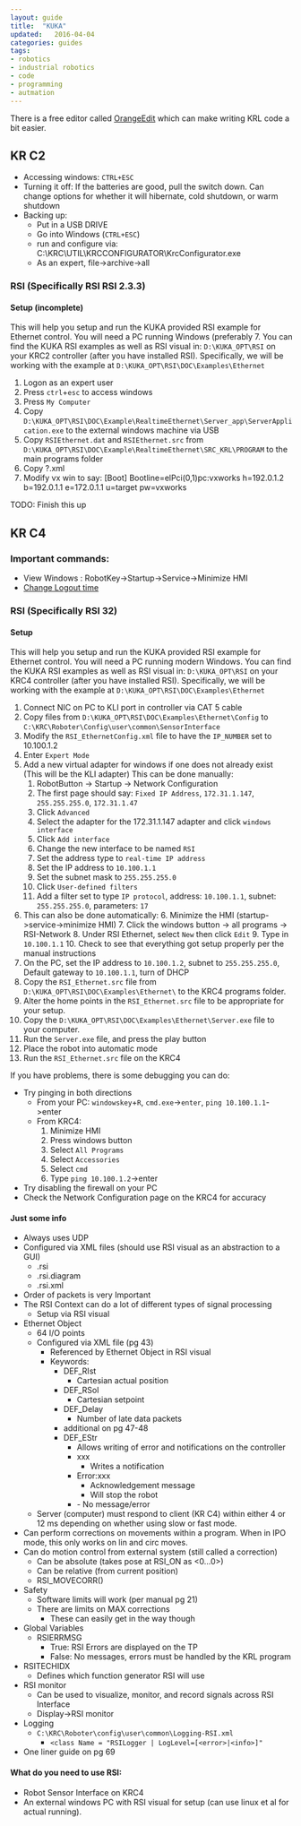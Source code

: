 ```yaml
---
layout: guide
title:  "KUKA"
updated:   2016-04-04
categories: guides
tags:
- robotics
- industrial robotics
- code
- programming
- autmation
---
```


There is a free editor called
[OrangeEdit](http://www.orangeapps.de/?lng=en&page=apps/orangeedit) which can
make writing KRL code a bit easier.

## KR C2
* Accessing windows: `CTRL+ESC`
* Turning it off: If the batteries are good, pull the switch down. Can change options for whether it will hibernate, cold shutdown, or warm shutdown
* Backing up:
    * Put in a USB DRIVE
    * Go into Windows (`CTRL+ESC`)
    * run and configure via: C:\KRC\UTIL\KRCCONFIGURATOR\KrcConfigurator.exe
    * As an expert, file->archive->all
    
### RSI (Specifically RSI RSI 2.3.3)

#### Setup (incomplete)
This will help you setup and run the KUKA provided RSI example for Ethernet
control. You will need a PC running Windows (preferably 7. You can find the KUKA RSI
examples as well as RSI visual in: `D:\KUKA_OPT\RSI` on your KRC2 controller
(after you have installed RSI). Specifically, we will be
working with the example at `D:\KUKA_OPT\RSI\DOC\Examples\Ethernet`

1. Logon as an expert user
2. Press `ctrl`+`esc` to access windows
3. Press `My Computer`
4. Copy `D:\KUKA_OPT\RSI\DOC\Example\RealtimeEthernet\Server_app\ServerApplication.exe` to the
   external windows machine via USB
5. Copy `RSIEthernet.dat` and `RSIEthernet.src` from 
   `D:\KUKA_OPT\RSI\DOC\Example\RealtimeEthernet\SRC_KRL\PROGRAM` to
   the main programs folder
6. Copy ?.xml
7. Modify vx win to say:
[Boot]
Bootline=elPci(0,1)pc:vxworks h=192.0.1.2 b=192.0.1.1 e=172.0.1.1 u=target pw=vxworks

TODO: Finish this up


## KR C4

### Important commands:
- View Windows : RobotKey->Startup->Service->Minimize HMI
- [Change Logout time](http://www.robot-forum.com/robotforum/kuka-robot-forum/krc4-logout-time/)

### RSI (Specifically RSI 32)

#### Setup
This will help you setup and run the KUKA provided RSI example for Ethernet
control. You will need a PC running modern Windows. You can find the KUKA RSI
examples as well as RSI visual in: `D:\KUKA_OPT\RSI` on your KRC4 controller
(after you have installed RSI). Specifically, we will be
working with the example at `D:\KUKA_OPT\RSI\DOC\Examples\Ethernet`

1. Connect NIC on PC to KLI port in controller via CAT 5 cable
2. Copy files from `D:\KUKA_OPT\RSI\DOC\Examples\Ethernet\Config` to
   `C:\KRC\Roboter\Config\user\common\SensorInterface`
3. Modify the `RSI_EthernetConfig.xml` file to have the `IP_NUMBER` set to 10.100.1.2
3. Enter `Expert Mode`
4. Add a new virtual adapter for windows if one does not already exist (This
    will be the KLI adapter) This can be done manually:
    1. RobotButton -> Startup -> Network Configuration
    2. The first page should say: `Fixed IP Address`, `172.31.1.147`, `255.255.255.0`,
       `172.31.1.47`
    2. Click `Advanced`
    3. Select the adapter for the 172.31.1.147 adapter and click `windows interface`
    4. Click `Add interface`
    5. Change the new interface to be named `RSI`
    6. Set the address type to `real-time IP address`
    7. Set the IP address to `10.100.1.1`
    8. Set the subnet mask to `255.255.255.0`
    9. Click `User-defined filters`
    10. Add a filter set to type `IP protocol`, address: `10.100.1.1`, subnet:
        `255.255.255.0`, parameters: `17`
5. This can also be done automatically:
    6. Minimize the HMI (startup->service->minimize HMI)
    7. Click the windows button -> all programs -> RSI-Network
    8. Under RSI Ethernet, select `New` then click `Edit`
    9. Type in `10.100.1.1`
    10. Check to see that everything got setup properly per the manual instructions
6. On the PC, set the IP address to `10.100.1.2`, subnet to `255.255.255.0`,
   Default gateway to `10.100.1.1`, turn of DHCP
7. Copy the `RSI_Ethernet.src` file from
   `D:\KUKA_OPT\RSI\DOC\Examples\Ethernet\` to the KRC4 programs folder.
8. Alter the home points in the `RSI_Ethernet.src` file to be appropriate for
   your setup.
9. Copy the `D:\KUKA_OPT\RSI\DOC\Examples\Ethernet\Server.exe` file to your
   computer.
8. Run the `Server.exe` file, and press the play button
9. Place the robot into automatic mode 
9. Run the `RSI_Ethernet.src` file on the KRC4

If you have problems, there is some debugging you can do:

- Try pinging in both directions
    - From your PC: `windowskey`+`R`, `cmd.exe`->`enter`, `ping 10.100.1.1`->enter
    - From KRC4:
        1. Minimize HMI
        2. Press windows button
        3. Select `All Programs`
        4. Select `Accessories`
        5. Select `cmd`
        6. Type `ping 10.100.1.2`->enter
- Try disabling the firewall on your PC
- Check the Network Configuration page on the KRC4 for accuracy

#### Just some info
- Always uses UDP
- Configured via XML files (should use RSI visual as an abstraction to a GUI)
    - <project>.rsi
    - <project>.rsi.diagram
    - <project>.rsi.xml
- Order of packets is very Important
- The RSI Context can do a lot of different types of signal processing
    - Setup via RSI visual
- Ethernet Object
    - 64 I/O points
    - Configured via XML file (pg 43)
        - Referenced by Ethernet Object in RSI visual
        - Keywords:
            - DEF_RIst
                - Cartesian actual position
            - DEF_RSol
                - Cartesian setpoint
            - DEF_Delay
                - Number of late data packets
            - additional on pg 47-48
            - DEF_EStr
                - Allows writing of error and notifications on the controller
                - <EStr>xxx</Estr>
                    - Writes a notification
                - <EStr>Error:xxx</EStr>
                    - Acknowledgement message
                    - Will stop the robot
                - <EStr/>
                    - No message/error
    - Server (computer) must respond to client (KR C4) within either 4 or 12 ms
      depending on whether using slow or fast mode.
- Can perform corrections on movements within a program. When in IPO mode, this only works on lin and circ moves.
- Can do motion control from external system (still called a correction)
    - Can be absolute (takes pose at RSI_ON as <0...0>)
    - Can be relative (from current position)
    - RSI_MOVECORR()
- Safety
    - Software limits will work (per manual pg 21)
    - There are limits on MAX corrections
        - These can easily get in the way though
- Global Variables
    - RSIERRMSG
        - True: RSI Errors are displayed on the TP
        - False: No messages, errors must be handled by the KRL program
- RSITECHIDX
    - Defines which function generator RSI will use
- RSI monitor
    - Can be used to visualize, monitor, and record signals across RSI Interface
    - Display->RSI monitor
- Logging
    - `C:\KRC\Roboter\config\user\common\Logging-RSI.xml`
        - `<class Name = "RSILogger | LogLevel=[<error>|<info>]"`
- One liner guide on pg 69


#### What do you need to use RSI:
- Robot Sensor Interface on KRC4
- An external windows PC with RSI visual for setup (can use linux et al for
    actual running).
